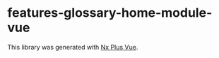 # features-glossary-home-module-vue

This library was generated with [Nx Plus Vue](https://github.com/ZachJW34/nx-plus/tree/master/libs/vue).
